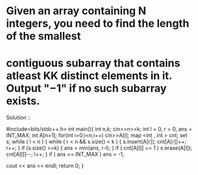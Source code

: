 # Given an array containing N integers, you need to find the length of the smallest 
# contiguous subarray that contains atleast KK distinct elements in it. Output "−1" if no such subarray exists.


Solution ::


    

#include<bits/stdc++.h>
  int main(){
     int n,k;
     cin>>n>>k;
     int l = 0, r = 0, ans = INT_MAX;
     int A[n+1];
     for(int i=0;i<n;i++)
     cin>>A[i];
map <int , int >  cnt;
 set<int> s;
while ( l < n ) {
    while ( r < n && s.size() < k ) {
       s.insert(A[r]);
       cnt[A[r]]++;
       r++;
    }
    if (s.size() >=k) {
		ans = min(ans, r-l);
	}
    if ( cnt[A[l]] == 1 ) s.erase(A[l]); 
    cnt[A[l]]--; 
    l++;
}
if ( ans == INT_MAX ) ans = -1;
 
cout << ans << endl;
return 0;
}
